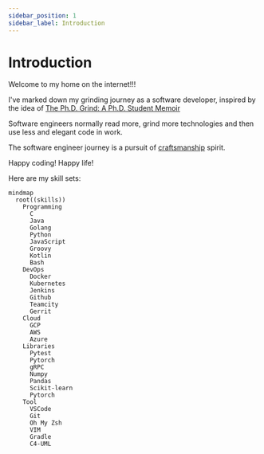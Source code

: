 ```yaml
---
sidebar_position: 1
sidebar_label: Introduction
---
```


# Introduction

Welcome to my home on the internet!!!

I've marked down my grinding journey as a software developer,
inspired by the idea of [The Ph.D. Grind: A Ph.D. Student Memoir](https://www.goodreads.com/en/book/show/15731248-the-ph-d-grind)

Software engineers normally read more, grind more technologies and then use less and elegant code in work.

The software engineer journey is a pursuit of
[craftsmanship](https://manifesto.softwarecraftsmanship.org/) spirit.

Happy coding! Happy life!

Here are my skill sets:

```mermaid
mindmap
  root((skills))
    Programming
      C
      Java
      Golang
      Python
      JavaScript
      Groovy
      Kotlin
      Bash
    DevOps
      Docker
      Kubernetes
      Jenkins
      Github
      Teamcity
      Gerrit
    Cloud
      GCP
      AWS
      Azure
    Libraries
      Pytest
      Pytorch
      gRPC
      Numpy
      Pandas
      Scikit-learn
      Pytorch
    Tool
      VSCode
      Git
      Oh My Zsh
      VIM
      Gradle
      C4-UML
```
